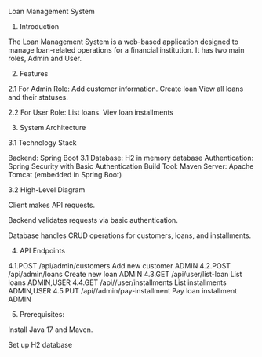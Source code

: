 Loan Management System

1. Introduction

The Loan Management System is a web-based application designed to manage loan-related operations for a financial institution. It has two main roles, Admin and User.

2. Features

2.1 For Admin Role:
Add customer information.
Create loan 
View all loans and their statuses.


2.2 For User Role:
List loans.
Viev loan installments

3. System Architecture

3.1 Technology Stack

Backend: Spring Boot 3.1
Database: H2 in memory database
Authentication: Spring Security with Basic Authentication
Build Tool: Maven
Server: Apache Tomcat (embedded in Spring Boot)

3.2 High-Level Diagram

Client makes API requests.

Backend validates requests via basic authentication.

Database handles CRUD operations for customers, loans, and installments.

4. API Endpoints

4.1.POST   /api/admin/customers         Add new customer      ADMIN
4.2.POST   /api/admin/loans             Create new loan       ADMIN
4.3.GET   /api/user/list-loan           List loans            ADMIN,USER
4.4.GET   /api//user/installments       List installments     ADMIN,USER
4.5.PUT   /api//admin/pay-installment   Pay loan installment  ADMIN

5. Prerequisites:

Install Java 17 and Maven.

Set up H2 database 



   
